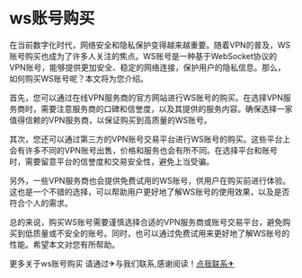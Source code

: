 # ws账号购买

在当前数字化时代，网络安全和隐私保护变得越来越重要。随着VPN的普及，WS账号购买也成为了许多人关注的焦点。WS账号是一种基于WebSocket协议的VPN账号，能够提供更加安全、稳定的网络连接，保护用户的隐私信息。那么，如何购买WS账号呢？本文将为您介绍。

首先，您可以通过在线VPN服务商的官方网站进行WS账号的购买。在选择VPN服务商时，需要注意服务商的口碑和信誉度，以及其提供的服务内容。确保选择一家值得信赖的VPN服务商，以保证购买到高质量的WS账号。

其次，您还可以通过第三方的VPN账号交易平台进行WS账号的购买。这些平台上会有许多不同的VPN账号出售，价格和服务也会有所不同。在选择平台和账号时，需要留意平台的信誉度和交易安全性，避免上当受骗。

另外，一些VPN服务商也会提供免费试用的WS账号，供用户在购买前进行体验。这也是一个不错的选择，可以帮助用户更好地了解WS账号的使用效果，以及是否符合个人的需求。

总的来说，购买WS账号需要谨慎选择合适的VPN服务商或账号交易平台，避免购买到低质量或不安全的账号。同时，也可以通过免费试用来更好地了解WS账号的性能。希望本文对您有所帮助。

更多关于ws账号购买 请通过✈与我们联系,感谢阅读！[点我联系✈](https://in.G208.com)